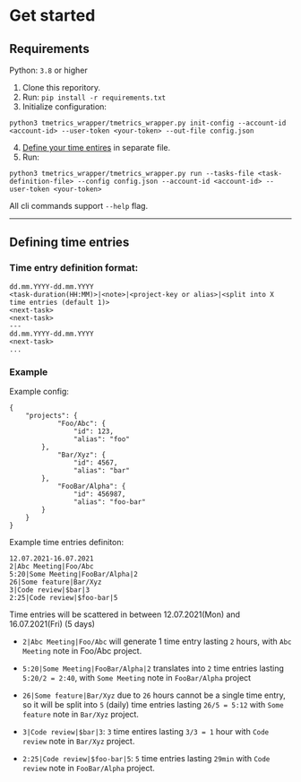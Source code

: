 # Get started

## Requirements
Python: `3.8` or higher


1. Clone this reporitory.
2. Run: `pip install -r requirements.txt`
3. Initialize configuration:
```
python3 tmetrics_wrapper/tmetrics_wrapper.py init-config --account-id <account-id> --user-token <your-token> --out-file config.json
```
4. [Define your time entires](#defining-time-entries) in separate file.
5. Run:
```
python3 tmetrics_wrapper/tmetrics_wrapper.py run --tasks-file <task-definition-file> --config config.json --account-id <account-id> --user-token <your-token>
```

All cli commands support `--help` flag.

---

## Defining time entries
### Time entry definition format:
```
dd.mm.YYYY-dd.mm.YYYY
<task-duration(HH:MM)>|<note>|<project-key or alias>|<split into X time entries (default 1)>
<next-task>
<next-task>
---
dd.mm.YYYY-dd.mm.YYYY
<next-task>
...
```

### Example

Example config:
```
{
    "projects": {
            "Foo/Abc": {
                "id": 123,
                "alias": "foo"
        },
            "Bar/Xyz": {
                "id": 4567,
                "alias": "bar"
        },
            "FooBar/Alpha": {
                "id": 456987,
                "alias": "foo-bar"
        }
    }
}
```
Example time entries definiton:
```
12.07.2021-16.07.2021
2|Abc Meeting|Foo/Abc
5:20|Some Meeting|FooBar/Alpha|2
26|Some feature|Bar/Xyz
3|Code review|$bar|3
2:25|Code review|$foo-bar|5
```

Time entries will be scattered in between 12.07.2021(Mon) and 16.07.2021(Fri) (5 days)

- `2|Abc Meeting|Foo/Abc` will generate 1 time entry lasting `2` hours, with `Abc Meeting` note in Foo/Abc project.

- `5:20|Some Meeting|FooBar/Alpha|2` translates into `2` time entries lasting `5:20/2 = 2:40`, with `Some Meeting` note in `FooBar/Alpha` project

- `26|Some feature|Bar/Xyz` due to `26` hours cannot be a single time entry, so it will be split into `5` (daily) time entries lasting `26/5 = 5:12` with `Some feature` note in `Bar/Xyz` project.

- `3|Code review|$bar|3`: `3` time entires lasting `3/3 = 1` hour with `Code review` note in `Bar/Xyz` project.

- `2:25|Code review|$foo-bar|5`: `5` time entries lasting `29min` with `Code review` note in `FooBar/Alpha` project.